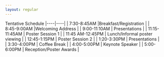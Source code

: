 ```yaml
---
layout: regular
---
```


Tentative Schedule
|----|----|
| 7:30-8:45AM  |Breakfast/Registration | 
| 8:45-9:00AM  |Welcoming Address |
| 9:00-11:10AM | Presentations |
| 11:15-11:45AM | Poster Session 1 |
| 11:45 AM-12:45PM | Lunch/Informal poster viewing |
| 12:45-1:15PM | Poster Session 2 |
| 1:20-3:30PM | Presentations |
| 3:30-4:00PM | Coffee Break |
| 4:00-5:00PM | Keynote Speaker |
| 5:00-6:00PM | Reception/Poster Awards |




